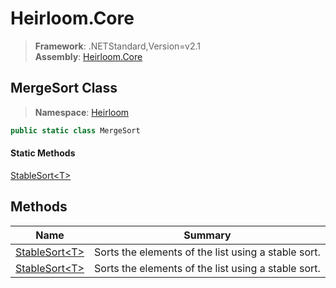 # Heirloom.Core

> **Framework**: .NETStandard,Version=v2.1  
> **Assembly**: [Heirloom.Core][0]  

## MergeSort Class

> **Namespace**: [Heirloom][0]  

```cs
public static class MergeSort
```

#### Static Methods

[StableSort\<T>][1]

## Methods

| Name                | Summary                                             |
|---------------------|-----------------------------------------------------|
| [StableSort\<T>][1] | Sorts the elements of the list using a stable sort. |
| [StableSort\<T>][1] | Sorts the elements of the list using a stable sort. |

[0]: ../../Heirloom.Core.md
[1]: MergeSort/StableSort[T].md
